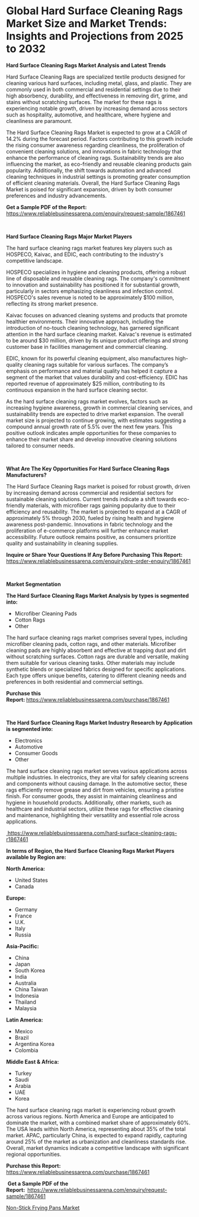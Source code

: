 <p><h1>Global Hard Surface Cleaning Rags Market Size and Market Trends: Insights and Projections from 2025 to 2032</h1></p><p><strong>Hard Surface Cleaning Rags Market Analysis and Latest Trends</strong></p>
<p><p>Hard Surface Cleaning Rags are specialized textile products designed for cleaning various hard surfaces, including metal, glass, and plastic. They are commonly used in both commercial and residential settings due to their high absorbency, durability, and effectiveness in removing dirt, grime, and stains without scratching surfaces. The market for these rags is experiencing notable growth, driven by increasing demand across sectors such as hospitality, automotive, and healthcare, where hygiene and cleanliness are paramount.</p><p>The Hard Surface Cleaning Rags Market is expected to grow at a CAGR of 14.2% during the forecast period. Factors contributing to this growth include the rising consumer awareness regarding cleanliness, the proliferation of convenient cleaning solutions, and innovations in fabric technology that enhance the performance of cleaning rags. Sustainability trends are also influencing the market, as eco-friendly and reusable cleaning products gain popularity. Additionally, the shift towards automation and advanced cleaning techniques in industrial settings is promoting greater consumption of efficient cleaning materials. Overall, the Hard Surface Cleaning Rags Market is poised for significant expansion, driven by both consumer preferences and industry advancements.</p></p>
<p><strong>Get a Sample PDF of the Report:&nbsp;</strong> <a href="https://www.reliablebusinessarena.com/enquiry/request-sample/1867461?utm_campaign=2279&utm_medium=2&utm_source=Github&utm_content=ia&utm_term=10022025&utm_id=hard-surface-cleaning-rags">https://www.reliablebusinessarena.com/enquiry/request-sample/1867461</a></p>
<p>&nbsp;</p>
<p><strong>Hard Surface Cleaning Rags Major Market Players</strong></p>
<p><p>The hard surface cleaning rags market features key players such as HOSPECO, Kaivac, and EDIC, each contributing to the industry's competitive landscape. </p><p>HOSPECO specializes in hygiene and cleaning products, offering a robust line of disposable and reusable cleaning rags. The company's commitment to innovation and sustainability has positioned it for substantial growth, particularly in sectors emphasizing cleanliness and infection control. HOSPECO's sales revenue is noted to be approximately $100 million, reflecting its strong market presence.</p><p>Kaivac focuses on advanced cleaning systems and products that promote healthier environments. Their innovative approach, including the introduction of no-touch cleaning technology, has garnered significant attention in the hard surface cleaning market. Kaivac's revenue is estimated to be around $30 million, driven by its unique product offerings and strong customer base in facilities management and commercial cleaning.</p><p>EDIC, known for its powerful cleaning equipment, also manufactures high-quality cleaning rags suitable for various surfaces. The company’s emphasis on performance and material quality has helped it capture a segment of the market that values durability and cost-efficiency. EDIC has reported revenue of approximately $25 million, contributing to its continuous expansion in the hard surface cleaning sector.</p><p>As the hard surface cleaning rags market evolves, factors such as increasing hygiene awareness, growth in commercial cleaning services, and sustainability trends are expected to drive market expansion. The overall market size is projected to continue growing, with estimates suggesting a compound annual growth rate of 5.5% over the next few years. This positive outlook indicates ample opportunities for these companies to enhance their market share and develop innovative cleaning solutions tailored to consumer needs.</p></p>
<p>&nbsp;</p>
<p><strong>What Are The Key Opportunities For Hard Surface Cleaning Rags Manufacturers?</strong></p>
<p><p>The Hard Surface Cleaning Rags market is poised for robust growth, driven by increasing demand across commercial and residential sectors for sustainable cleaning solutions. Current trends indicate a shift towards eco-friendly materials, with microfiber rags gaining popularity due to their efficiency and reusability. The market is projected to expand at a CAGR of approximately 5% through 2030, fueled by rising health and hygiene awareness post-pandemic. Innovations in fabric technology and the proliferation of e-commerce platforms will further enhance market accessibility. Future outlook remains positive, as consumers prioritize quality and sustainability in cleaning supplies.</p></p>
<p><strong>Inquire or Share Your Questions If Any Before Purchasing This Report:</strong> <a href="https://www.reliablebusinessarena.com/enquiry/pre-order-enquiry/1867461?utm_campaign=2279&utm_medium=2&utm_source=Github&utm_content=ia&utm_term=10022025&utm_id=hard-surface-cleaning-rags">https://www.reliablebusinessarena.com/enquiry/pre-order-enquiry/1867461</a></p>
<p>&nbsp;</p>
<p><strong>Market Segmentation</strong></p>
<p><strong>The Hard Surface Cleaning Rags Market Analysis by types is segmented into:</strong></p>
<p><ul><li>Microfiber Cleaning Pads</li><li>Cotton Rags</li><li>Other</li></ul></p>
<p><p>The hard surface cleaning rags market comprises several types, including microfiber cleaning pads, cotton rags, and other materials. Microfiber cleaning pads are highly absorbent and effective at trapping dust and dirt without scratching surfaces. Cotton rags are durable and versatile, making them suitable for various cleaning tasks. Other materials may include synthetic blends or specialized fabrics designed for specific applications. Each type offers unique benefits, catering to different cleaning needs and preferences in both residential and commercial settings.</p></p>
<p><strong>Purchase this Report:&nbsp;</strong><a href="https://www.reliablebusinessarena.com/purchase/1867461?utm_campaign=2279&utm_medium=2&utm_source=Github&utm_content=ia&utm_term=10022025&utm_id=hard-surface-cleaning-rags">https://www.reliablebusinessarena.com/purchase/1867461</a></p>
<p>&nbsp;</p>
<p><strong>The Hard Surface Cleaning Rags Market Industry Research by Application is segmented into:</strong></p>
<p><ul><li>Electronics</li><li>Automotive</li><li>Consumer Goods</li><li>Other</li></ul></p>
<p><p>The hard surface cleaning rags market serves various applications across multiple industries. In electronics, they are vital for safely cleaning screens and components without causing damage. In the automotive sector, these rags efficiently remove grease and dirt from vehicles, ensuring a pristine finish. For consumer goods, they assist in maintaining cleanliness and hygiene in household products. Additionally, other markets, such as healthcare and industrial sectors, utilize these rags for effective cleaning and maintenance, highlighting their versatility and essential role across applications.</p></p>
<p><a href="https://www.reliablebusinessarena.com/hard-surface-cleaning-rags-r1867461?utm_campaign=2279&utm_medium=2&utm_source=Github&utm_content=ia&utm_term=10022025&utm_id=hard-surface-cleaning-rags">&nbsp;https://www.reliablebusinessarena.com/hard-surface-cleaning-rags-r1867461</a></p>
<p><strong>In terms of Region, the Hard Surface Cleaning Rags Market Players available by Region are:</strong></p>
<p>
    <p> <strong> North America: </strong>
        <ul>
            <li>United States</li>
            <li>Canada</li>
        </ul>
        </p> 
    <p> <strong> Europe: </strong>
        <ul>
            <li>Germany</li>
            <li>France</li>
            <li>U.K.</li>
            <li>Italy</li>
            <li>Russia</li>
        </ul>
        </p> 
    <p> <strong> Asia-Pacific: </strong>
        <ul>
            <li>China</li>
            <li>Japan</li>
            <li>South Korea</li>
            <li>India</li>
            <li>Australia</li>
            <li>China Taiwan</li>
            <li>Indonesia</li>
            <li>Thailand</li>
            <li>Malaysia</li>
        </ul>
        </p> 
    <p> <strong> Latin America: </strong>
        <ul>
            <li>Mexico</li>
            <li>Brazil</li>
            <li>Argentina Korea</li>
            <li>Colombia</li>
        </ul>
        </p> 
    <p> <strong> Middle East & Africa: </strong>
        <ul>
            <li>Turkey</li>
            <li>Saudi</li>
            <li>Arabia</li>
            <li>UAE</li>
            <li>Korea</li>
        </ul>
    </p>
    </p>
<p><p>The hard surface cleaning rags market is experiencing robust growth across various regions. North America and Europe are anticipated to dominate the market, with a combined market share of approximately 60%. The USA leads within North America, representing about 35% of the total market. APAC, particularly China, is expected to expand rapidly, capturing around 25% of the market as urbanization and cleanliness standards rise. Overall, market dynamics indicate a competitive landscape with significant regional opportunities.</p></p>
<p><strong>Purchase this Report: </strong><a href="https://www.reliablebusinessarena.com/purchase/1867461?utm_campaign=2279&utm_medium=2&utm_source=Github&utm_content=ia&utm_term=10022025&utm_id=hard-surface-cleaning-rags">https://www.reliablebusinessarena.com/purchase/1867461</a></p>
<p>&nbsp;<strong>Get a Sample PDF of the Report:&nbsp;&nbsp;</strong><a href="https://www.reliablebusinessarena.com/enquiry/request-sample/1867461?utm_campaign=2279&utm_medium=2&utm_source=Github&utm_content=ia&utm_term=10022025&utm_id=hard-surface-cleaning-rags">https://www.reliablebusinessarena.com/enquiry/request-sample/1867461</a></p>
<p><strong></strong></p>
<p><p><a href="https://github.com/mayabungard8092/Market-Research-Report-List-1/blob/main/non-stick-frying-pans-market.md?utm_campaign=2279&utm_medium=2&utm_source=Github&utm_content=ia&utm_term=10022025&utm_id=hard-surface-cleaning-rags">Non-Stick Frying Pans Market</a></p></p>